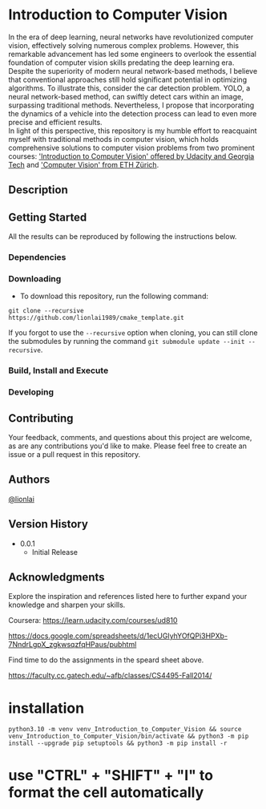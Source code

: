 # Introduction to Computer Vision
In the era of deep learning, neural networks have revolutionized computer vision, effectively solving numerous complex problems. However, this remarkable advancement has led some engineers to overlook the essential foundation of computer vision skills predating the deep learning era. Despite the superiority of modern neural network-based methods, I believe that conventional approaches still hold significant potential in optimizing algorithms. To illustrate this, consider the car detection problem. YOLO, a neural network-based method, can swiftly detect cars within an image, surpassing traditional methods. Nevertheless, I propose that incorporating the dynamics of a vehicle into the detection process can lead to even more precise and efficient results.  
In light of this perspective, this repository is my humble effort to reacquaint myself with traditional methods in computer vision, which holds comprehensive solutions to computer vision problems from two prominent courses: ['Introduction to Computer Vision' offered by Udacity and Georgia Tech](https://www.udacity.com/course/introduction-to-computer-vision--ud810) and ['Computer Vision' from ETH Zürich](https://cvg.ethz.ch/teaching/compvis/).  

## Description

## Getting Started
All the results can be reproduced by following the instructions below.

### Dependencies

### Downloading
* To download this repository, run the following command:
```shell
git clone --recursive https://github.com/lionlai1989/cmake_template.git
```
If you forgot to use the `--recursive` option when cloning, you can still clone the submodules by running the command `git submodule update --init --recursive`.

### Build, Install and Execute

### Developing

## Contributing

Your feedback, comments, and questions about this project are welcome, as are any contributions you'd like to make. Please feel free to create an issue or a pull request in this repository.

## Authors

[@lionlai](https://github.com/lionlai1989)

## Version History

* 0.0.1
    * Initial Release

## Acknowledgments
Explore the inspiration and references listed here to further expand your knowledge and sharpen your skills.

Coursera: https://learn.udacity.com/courses/ud810

https://docs.google.com/spreadsheets/d/1ecUGIyhYOfQPi3HPXb-7NndrLgpX_zgkwsqzfqHPaus/pubhtml

Find time to do the assignments in the speard sheet above.

https://faculty.cc.gatech.edu/~afb/classes/CS4495-Fall2014/


# installation
```
python3.10 -m venv venv_Introduction_to_Computer_Vision && source venv_Introduction_to_Computer_Vision/bin/activate && python3 -m pip install --upgrade pip setuptools && python3 -m pip install -r 
```


# use "CTRL" + "SHIFT" + "I" to format the cell automatically
